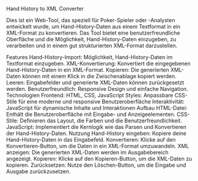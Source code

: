 Hand History to XML Converter

Dies ist ein Web-Tool, das speziell für Poker-Spieler oder -Analysten entwickelt wurde, um Hand-History-Daten aus einem Textformat in ein XML-Format zu konvertieren. Das Tool bietet eine benutzerfreundliche Oberfläche und die Möglichkeit, Hand-History-Daten einzugeben, zu verarbeiten und in einem gut strukturierten XML-Format darzustellen.

Features
Hand-History-Import: Möglichkeit, Hand-History-Daten im Textformat einzugeben.
XML-Konvertierung: Konvertiert die eingegebenen Hand-History-Daten in ein XML-Format.
Kopieren: Die generierten XML-Daten können mit einem Klick in die Zwischenablage kopiert werden.
Leeren: Eingabefelder und generierte XML-Daten können zurückgesetzt werden.
Benutzerfreundlich: Responsive Design und einfache Navigation.
Technologien
Frontend: HTML, CSS, JavaScript
Styles: Anpassbare CSS-Stile für eine moderne und responsive Benutzeroberfläche
Interaktivität: JavaScript für dynamische Inhalte und Interaktionen
Aufbau
HTML-Datei: Enthält die Benutzeroberfläche mit Eingabe- und Anzeigeelementen.
CSS-Stile: Definieren das Layout, die Farben und die Benutzerfreundlichkeit.
JavaScript: Implementiert die Kernlogik wie das Parsen und Konvertieren der Hand-History-Daten.
Nutzung
Hand-History eingeben: Kopiere deine Hand-History-Daten in das Eingabefeld.
Konvertieren: Klicke auf den Konvertieren-Button, um die Daten in ein XML-Format umzuwandeln.
XML anzeigen: Die generierten XML-Daten werden im Ausgabebereich angezeigt.
Kopieren: Klicke auf den Kopieren-Button, um die XML-Daten zu kopieren.
Zurücksetzen: Nutze den Löschen-Button, um die Eingabe und Ausgabe zurückzusetzen.
